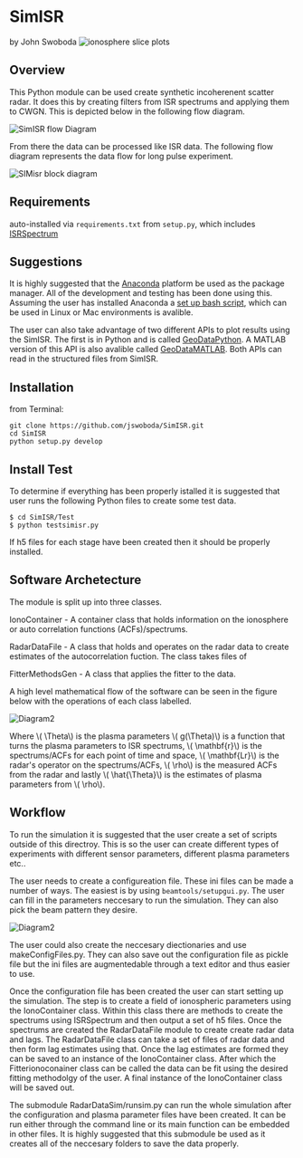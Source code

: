 # SimISR
by John Swoboda
![ionosphere slice plots](https://raw.github.com/jswoboda/SimISR/master/Images/logofig3.png "SimISR")

## Overview
This Python module can be used create synthetic incoherenent scatter radar. It does this by creating filters from ISR spectrums and applying them to CWGN. This is depicted below in the following flow diagram.

![SimISR flow Diagram](https://raw.github.com/jswoboda/SimISR/master/Images/diagrampart.png)


From there the data can be processed like ISR data. The following flow diagram represents the data flow for long pulse experiment.

![SIMisr block diagram](https://raw.github.com/jswoboda/SimISR/master/Images/datastackchain.png)

## Requirements
auto-installed via `requirements.txt` from `setup.py`, which includes [ISRSpectrum](https://github.com/jswoboda/ISRSpectrum)

## Suggestions
It is highly suggested that the [Anaconda](https://www.continuum.io/downloads) platform be used as the package manager. All of the development and testing has been done using this.
Assuming the user has installed Anaconda a [set up bash script](https://github.com/jswoboda/AnacondaEnvUtilities), which can be used in Linux or Mac environments is avalible.

The user can also take advantage of two different APIs to plot results using the SimISR. The first is in Python and is called [GeoDataPython](https://github.com/jswoboda/GeoDataPython). A MATLAB version of this API is also avalible called [GeoDataMATLAB](https://github.com/jswoboda/GeoDataMATLAB). Both APIs can read in the structured files from SimISR.

## Installation
from Terminal:

	git clone https://github.com/jswoboda/SimISR.git
	cd SimISR
	python setup.py develop

## Install Test
To determine if everything has been properly istalled it is suggested that user runs the following Python files to create some test data.


	$ cd SimISR/Test
	$ python testsimisr.py

If h5 files for each stage have been created then it should be properly installed.

## Software Archetecture
The module is split up into three classes.

IonoContainer - A container class that holds information on the ionosphere or auto correlation functions (ACFs)/spectrums.

RadarDataFile - A class that holds and operates on the radar data to create estimates of the autocorrelation fuction. The class takes files of

FitterMethodsGen - A class that applies the fitter to the data.

A high level mathematical flow of the software can be seen in the figure below with the operations of each class labelled.

![Diagram2](https://raw.github.com/jswoboda/SimISR/master/Images/softwareflowandmath.png)

Where \\( \Theta\\) is the plasma parameters \\( g(\Theta)\\) is a function that turns the plasma parameters to ISR spectrums, \\( \mathbf{r}\\) is the spectrums/ACFs for each point of time and space, \\( \mathbf{Lr}\\) is the radar's operator on the spectrums/ACFs, \\( \rho\\) is the measured ACFs from the radar and lastly \\( \hat{\Theta}\\) is the estimates of plasma parameters from \\( \rho\\).

## Workflow

To run the simulation it is suggested that the user create a set of scripts outside of this directroy. This is so the user can create different types of experiments with different sensor parameters, different plasma parameters etc..

The user needs to create a configureation file. These ini files can be made a number of ways. The easiest is by using `beamtools/setupgui.py`.
The user can fill in the parameters neccesary to run the simulation.
They can also pick the beam pattern they desire.

![Diagram2](https://raw.github.com/jswoboda/SimISR/master/Images/seupgui.png)

The user could also create the neccesary diectionaries and use makeConfigFiles.py. They can also save out the configuration file as pickle file but the ini files are augmentedable through a text editor and thus easier to use.

Once the configuration file has been created the user can start setting up the simulation. The step is to create a field of ionospheric parameters using the IonoContainer class. Within this class there are methods to create the spectrums using ISRSpectrum and then output a set of h5 files. Once the spectrums are created  the RadarDataFile module to create create radar data and lags. The RadarDataFile class can take a set of files of radar data and then form lag estimates using that. Once the lag estimates are formed they can be saved to an instance of the IonoContainer class. After which the Fitterionoconainer class can be called the data can be fit using the desired fitting methodolgy of the user. A final instance of the IonoContainer class will be saved out.

The submodule RadarDataSim/runsim.py can run the whole simulation after the configuration and plasma parameter files have been created. It can be run either through the command line or its main function can be embedded in other files. It is highly suggested that this submodule be used as it creates all of the neccesary folders to save the data properly.

